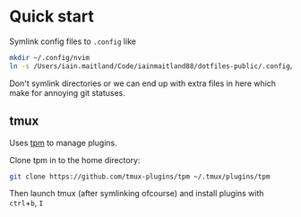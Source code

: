 # Quick start

Symlink config files to `.config` like

```bash
mkdir ~/.config/nvim
ln -s /Users/iain.maitland/Code/iainmaitland88/dotfiles-public/.config/nvim/init.lua ~/.config/nvim/init.lua
```

Don't symlink directories or we can end up with extra files in here which make for annoying git statuses.

## tmux

Uses [tpm](https://github.com/tmux-plugins/tpm) to manage plugins.

Clone tpm in to the home directory:

```bash
git clone https://github.com/tmux-plugins/tpm ~/.tmux/plugins/tpm
```

Then launch tmux (after symlinking ofcourse) and install plugins with `ctrl`+`b`, `I`
